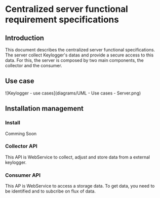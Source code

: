 # Centralized server functional requirement specifications

## Introduction

This document describes the centralized server functional specifications. The server collect Keylogger's datas and provide a secure access to this data.
For this, the server is composed by two main components, the collector and the consumer. 

## Use case

![Keylogger - use cases](diagrams/UML - Use cases - Server.png)

## Installation management

### Install

Comming Soon

### Collector API

This API is WebService to collect, adjust and store data from a external keylogger.

### Consumer API

This AP is WebService to access a storage data. To get data, you need to be identified and to subcribe on flux of data.
